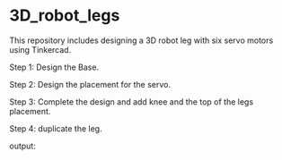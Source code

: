 # 3D_robot_legs

This repository includes designing a 3D robot leg with six servo motors using Tinkercad. 

Step 1:
Design the Base.

Step 2:
Design the placement for the servo. 

Step 3:
Complete the design and add knee and the top of the legs placement.

Step 4:
duplicate the leg. 

output:


